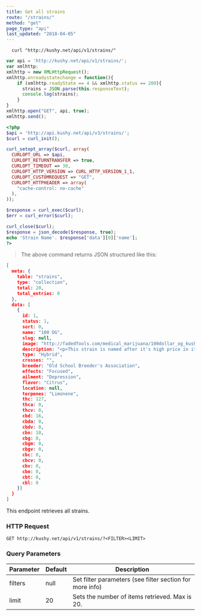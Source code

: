 ```yaml
---
title: Get all strains
route: "/strains/"
method: "get"
page_type: "api"
last_updated: "2018-04-05"
---
```


```shell
  curl "http://kushy.net/api/v1/strains/"
```

```javascript
var api = 'http://kushy.net/api/v1/strains/';
var xmlhttp;
xmlhttp = new XMLHttpRequest();
xmlhttp.onreadystatechange = function(){
    if (xmlhttp.readyState == 4 && xmlhttp.status == 200){
      strains = JSON.parse(this.responseText);
      console.log(strains);
    }
}
xmlhttp.open("GET", api, true);
xmlhttp.send();
```

```php
<?php
$api = 'http://api.kushy.net/api/v3/strains/';
$curl = curl_init();

curl_setopt_array($curl, array(
  CURLOPT_URL => $api,
  CURLOPT_RETURNTRANSFER => true,
  CURLOPT_TIMEOUT => 30,
  CURLOPT_HTTP_VERSION => CURL_HTTP_VERSION_1_1,
  CURLOPT_CUSTOMREQUEST => "GET",
  CURLOPT_HTTPHEADER => array(
    "cache-control: no-cache"
  ),
));

$response = curl_exec($curl);
$err = curl_error($curl);

curl_close($curl);
$response = json_decode($response, true);
echo 'Strain Name'. $response['data'][0]['name'];
?>
```

> The above command returns JSON structured like this:

```json
[
  meta: {
    table: "strains",
    type: "collection",
    total: 20,
    total_entries: 0
  },
  data: [
    {
      id: 1,
      status: 1,
      sort: 0,
      name: "100 OG",
      slug: null,
      image: "http://fadedfools.com/medical_marijuana/100dollar_og_kush.jpg",
      description: "<p>This strain is named after it's high price in it's Hollywood home. As a 50/50 hybrid of indica and sativa, $100 OG does a great job offering pain relief with an alert, cerebral high.</p>",
      type: "Hybrid",
      crosses: "",
      breeder: "Old School Breeder's Association",
      effects: "Focused",
      ailment: "Depression",
      flavor: "Citrus",
      location: null,
      terpenes: "Limonene",
      thc: 127,
      thca: 0,
      thcv: 0,
      cbd: 16,
      cbda: 0,
      cbdv: 0,
      cbn: 10,
      cbg: 0,
      cbgm: 0,
      cbgv: 0,
      cbc: 0,
      cbcv: 0,
      cbv: 0,
      cbe: 0,
      cbt: 0,
      cbl: 0
    }]
  }
]
```

This endpoint retrieves all strains.

### HTTP Request

`GET http://kushy.net/api/v1/strains/?<FILTER><LIMIT>`

### Query Parameters

Parameter | Default | Description
--------- | ------- | -----------
filters | null | Set filter parameters (see filter section for more info)
limit | 20 | Sets the number of items retrieved. Max is 20.